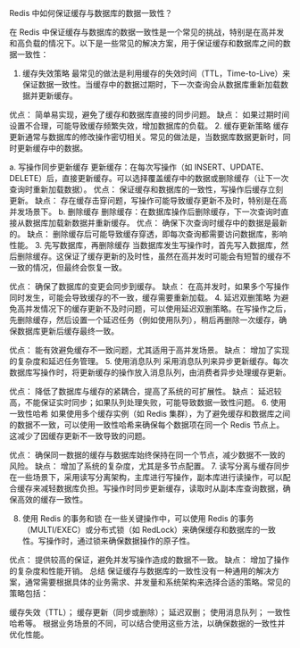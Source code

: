 Redis 中如何保证缓存与数据库的数据一致性？

在 Redis 中保证缓存与数据库的数据一致性是一个常见的挑战，特别是在高并发和高负载的情况下。以下是一些常见的解决方案，用于保证缓存和数据库之间的数据一致性：

1. 缓存失效策略
   最常见的做法是利用缓存的失效时间（TTL，Time-to-Live）来保证数据一致性。当缓存中的数据过期时，下一次查询会从数据库重新加载数据并更新缓存。

优点： 简单易实现，避免了缓存和数据库直接的同步问题。
缺点： 如果过期时间设置不合理，可能导致缓存频繁失效，增加数据库的负载。
2. 缓存更新策略
   缓存更新通常与数据库的修改操作密切相关。常见的做法是，当数据库数据更新时，同时更新缓存中的数据。

a. 写操作同步更新缓存
更新缓存：在每次写操作（如 INSERT、UPDATE、DELETE）后，直接更新缓存。可以选择覆盖缓存中的数据或删除缓存（让下一次查询时重新加载数据）。
优点： 保证缓存和数据库的一致性，写操作后缓存立刻更新。
缺点： 存在缓存击穿问题，写操作可能导致缓存更新不及时，特别是在高并发场景下。
b. 删除缓存
删除缓存：在数据库操作后删除缓存，下一次查询时直接从数据库加载新数据并重新缓存。
优点： 确保下次查询时缓存中的数据是最新的。
缺点： 删除缓存后可能导致缓存穿透，即每次查询都需要访问数据库，影响性能。
3. 先写数据库，再删除缓存
   当数据库发生写操作时，首先写入数据库，然后删除缓存。这保证了缓存更新的及时性，虽然在高并发时可能会有短暂的缓存不一致的情况，但最终会恢复一致。

优点： 确保了数据库的变更会同步到缓存。
缺点： 在高并发时，如果多个写操作同时发生，可能会导致缓存的不一致，缓存需要重新加载。
4. 延迟双删策略
   为避免高并发情况下的缓存更新不及时问题，可以使用延迟双删策略。在写操作之后，先删除缓存，然后设置一个延迟任务（例如使用队列），稍后再删除一次缓存，确保数据库更新后缓存最终一致。

优点： 能有效避免缓存不一致问题，尤其适用于高并发场景。
缺点： 增加了实现的复杂度和延迟任务管理。
5. 使用消息队列
   采用消息队列来异步更新缓存。每次数据库写操作时，将更新缓存的操作放入消息队列，由消费者异步处理缓存更新。

优点： 降低了数据库与缓存的紧耦合，提高了系统的可扩展性。
缺点： 延迟较高，不能保证实时同步；如果队列处理失败，可能导致数据一致性问题。
6. 使用一致性哈希
   如果使用多个缓存实例（如 Redis 集群），为了避免缓存和数据库之间的数据不一致，可以使用一致性哈希来确保每个数据项在同一个 Redis 节点上。这减少了因缓存更新不一致导致的问题。

优点： 确保同一数据的缓存与数据库始终保持在同一个节点，减少数据不一致的风险。
缺点： 增加了系统的复杂度，尤其是多节点配置。
7. 读写分离与缓存同步
   在一些场景下，采用读写分离架构，主库进行写操作，副本库进行读操作，可以配合缓存来减轻数据库负担。写操作时同步更新缓存，读取时从副本库查询数据，确保高效的缓存一致性。

8. 使用 Redis 的事务和锁
   在一些关键操作中，可以使用 Redis 的事务（MULTI/EXEC）或分布式锁（如 RedLock）来确保缓存和数据库的一致性。写操作时，通过锁来确保数据操作的原子性。

优点： 提供较高的保证，避免并发写操作造成的数据不一致。
缺点： 增加了操作的复杂度和性能开销。
总结
保证缓存与数据库的一致性没有一种通用的解决方案，通常需要根据具体的业务需求、并发量和系统架构来选择合适的策略。常见的策略包括：

缓存失效（TTL）；
缓存更新（同步或删除）；
延迟双删；
使用消息队列；
一致性哈希等。
根据业务场景的不同，可以结合使用这些方法，以确保数据的一致性并优化性能。
